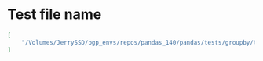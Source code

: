 # Test file name

```json
[
    "/Volumes/JerrySSD/bgp_envs/repos/pandas_140/pandas/tests/groupby/test_apply.py"
]
```
